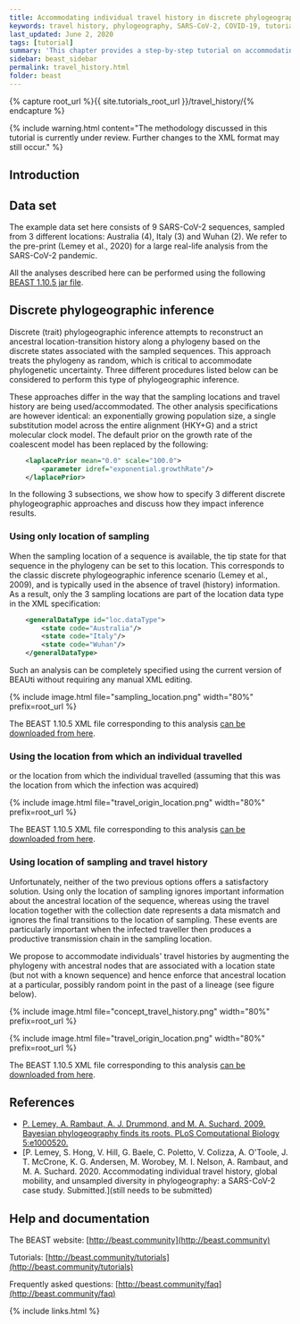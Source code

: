 ```yaml
---
title: Accommodating individual travel history in discrete phylogeographic diffusion
keywords: travel history, phylogeography, SARS-CoV-2, COVID-19, tutorial
last_updated: June 2, 2020
tags: [tutorial]
summary: 'This chapter provides a step-by-step tutorial on accommodating/including the travel history of multiple individuals into discrete phylogeographic analysis.'
sidebar: beast_sidebar
permalink: travel_history.html
folder: beast
---
```


{% capture root_url %}{{ site.tutorials_root_url }}/travel_history/{% endcapture %}

{% include warning.html content="The methodology discussed in this tutorial is currently under review. Further changes to the XML format may still occur." %}

## Introduction






## Data set

The example data set here consists of 9 SARS-CoV-2 sequences, sampled from 3 different locations: Australia (4), Italy (3) and Wuhan (2).
We refer to the pre-print (Lemey et al., 2020) for a large real-life analysis from the SARS-CoV-2 pandemic.

<div class="alert alert-success" role="alert"><i class="fa fa-download fa-lg"></i> All the analyses described here can be performed using the following
<a href="{{ root_url }}files/beast_travel_history.jar"> BEAST 1.10.5 jar file</a>.
</div>
 

## Discrete phylogeographic inference

Discrete (trait) phylogeographic inference attempts to reconstruct an ancestral location-transition history along a phylogeny based on the discrete states associated with the sampled sequences.
This approach treats the phylogeny as random, which is critical to accommodate phylogenetic uncertainty.
Three different procedures listed below can be considered to perform this type of phylogeographic inference.

These approaches differ in the way that the sampling locations and travel history are being used/accommodated.
The other analysis specifications are however identical: an exponentially growing population size, a single substitution model across the entire alignment (HKY+G) and a strict molecular clock model.
The default prior on the growth rate of the coalescent model has been replaced by the following:

```xml
    <laplacePrior mean="0.0" scale="100.0">
        <parameter idref="exponential.growthRate"/>
    </laplacePrior>
```

In the following 3 subsections, we show how to specify 3 different discrete phylogeographic approaches and discuss how they impact inference results.


### Using only location of sampling

When the sampling location of a sequence is available, the tip state for that sequence in the phylogeny can be set to this location.
This corresponds to the classic discrete phylogeographic inference scenario (Lemey et al., 2009), and is typically used in the absence of travel (history) information.
As a result, only the 3 sampling locations are part of the location data type in the XML specification:

```xml
    <generalDataType id="loc.dataType">
        <state code="Australia"/>
        <state code="Italy"/>
        <state code="Wuhan"/>
    </generalDataType>
```

Such an analysis can be completely specified using the current version of BEAUti without requiring any manual XML editing.



{% include image.html file="sampling_location.png" width="80%" prefix=root_url %}



<div class="alert alert-success" role="alert"><i class="fa fa-download fa-lg"></i> The BEAST 1.10.5 XML file corresponding to this analysis
<a href="{{ root_url }}files/9seqs_sampled.xml"> can be downloaded from here</a>.
</div>


### Using the location from which an individual travelled

or the location from which the individual travelled  (assuming that this was the location from which the infection was acquired)

{% include image.html file="travel_origin_location.png" width="80%" prefix=root_url %}



<div class="alert alert-success" role="alert"><i class="fa fa-download fa-lg"></i> The BEAST 1.10.5 XML file corresponding to this analysis
<a href="{{ root_url }}files/9seqs_origin.xml"> can be downloaded from here</a>.
</div>


### Using location of sampling and travel history

Unfortunately, neither of the two previous options offers a satisfactory solution.
Using only the location of sampling ignores important information about the ancestral location of the sequence, whereas using the travel location together with the collection date represents a data mismatch and ignores the final transitions to the location of sampling.
These events are particularly important when the infected traveller then produces a productive transmission chain in the sampling location.

We propose to accommodate individuals' travel histories by augmenting the phylogeny with ancestral nodes that are associated with a location state (but not with a known sequence) and hence enforce that ancestral location at a particular, possibly random point in the past of a lineage (see figure below).

{% include image.html file="concept_travel_history.png" width="80%" prefix=root_url %}





{% include image.html file="travel_origin_location.png" width="80%" prefix=root_url %}



<div class="alert alert-success" role="alert"><i class="fa fa-download fa-lg"></i> The BEAST 1.10.5 XML file corresponding to this analysis
<a href="{{ root_url }}files/9seqs_travelHistory.xml"> can be downloaded from here</a>.
</div>




## References
* [P. Lemey, A. Rambaut, A. J. Drummond, and M. A. Suchard. 2009. Bayesian phylogeography finds its roots. PLoS Computational Biology 5:e1000520.](http://journals.plos.org/ploscompbiol/article?id=10.1371/journal.pcbi.1000520)
* [P. Lemey, S. Hong, V. Hill, G. Baele, C. Poletto, V. Colizza, A. O'Toole, J. T. McCrone, K. G. Andersen, M. Worobey, M. I. Nelson, A. Rambaut, and M. A. Suchard. 2020. Accommodating individual travel history, global mobility, and unsampled diversity in phylogeography: a SARS-CoV-2 case study. Submitted.](still needs to be submitted)

## Help and documentation

The BEAST website: [http://beast.community](http://beast.community)

Tutorials: [http://beast.community/tutorials](http://beast.community/tutorials)

Frequently asked questions: [http://beast.community/faq](http://beast.community/faq)


{% include links.html %}



